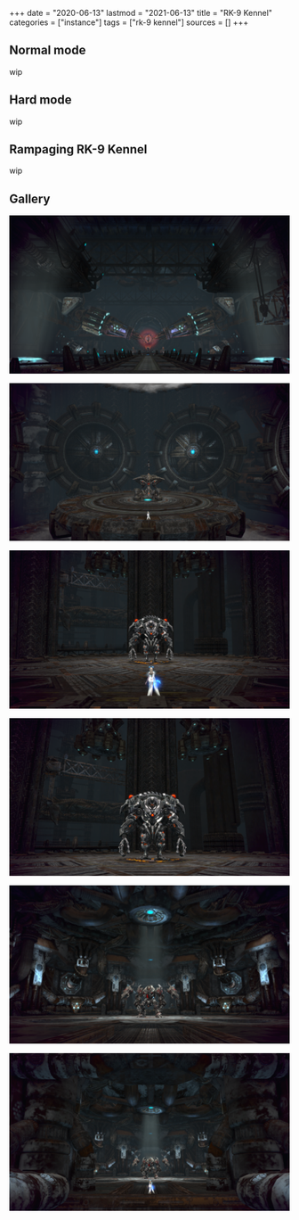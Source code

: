 +++
date = "2020-06-13"
lastmod = "2021-06-13"
title = "RK-9 Kennel"
categories = ["instance"]
tags = ["rk-9 kennel"]
sources = []
+++

[1]: /images/instances/rk9Kennel_01.png
[2]: /images/instances/rk9Kennel_02.png
[3]: /images/instances/rk9Kennel_03.png
[4]: /images/instances/rk9Kennel_04.png
[5]: /images/instances/rk9Kennel_05.png
[6]: /images/instances/rk9Kennel_06.png

## Normal mode
wip

## Hard mode
wip

## Rampaging RK-9 Kennel
wip

## Gallery

![1]

![2]

![3]

![4]

![5]

![6]
